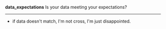 **data_expectations**
Is your data meeting your expectations?

----


- if data doesn't match, I'm not cross, I'm just disappointed.